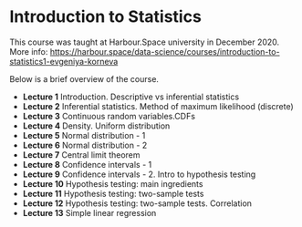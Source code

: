 # Introduction to Statistics

This course was taught at Harbour.Space university in December 2020.
More info: https://harbour.space/data-science/courses/introduction-to-statistics1-evgeniya-korneva

Below is a brief overview of the course.

- **Lecture 1** Introduction. Descriptive vs inferential statistics
- **Lecture 2** Inferential statistics. Method of maximum likelihood (discrete)
- **Lecture 3** Continuous random variables.CDFs
- **Lecture 4** Density. Uniform distribution
- **Lecture 5** Normal distribution - 1
- **Lecture 6** Normal distribution - 2
- **Lecture 7** Central limit theorem
- **Lecture 8** Confidence intervals - 1
- **Lecture 9** Confidence intervals - 2. Intro to hypothesis testing
- **Lecture 10** Hypothesis testing: main ingredients
- **Lecture 11** Hypothesis testing: two-sample tests
- **Lecture 12** Hypothesis testing: two-sample tests. Correlation
- **Lecture 13** Simple linear regression
